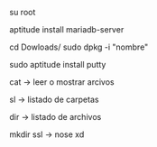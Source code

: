 su root

aptitude install mariadb-server

cd Dowloads/
sudo dpkg -i "nombre"

sudo aptitude install putty

cat -> leer o mostrar arcivos

sl -> listado de carpetas

dir -> listado de archivos

mkdir ssl -> nose xd
